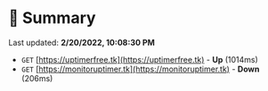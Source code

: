 # 📖 Summary
Last updated: **2/20/2022, 10:08:30 PM**

- `GET` [https://uptimerfree.tk](https://uptimerfree.tk) - **Up** (1014ms)
- `GET` [https://monitoruptimer.tk](https://monitoruptimer.tk) - **Down** (206ms)
